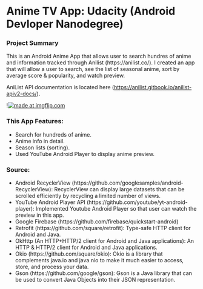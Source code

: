 # Anime TV App: Udacity (Android Devloper Nanodegree)

<body>
  <h3>Project Summary</h3>
  <p>This is an Android Anime App that allows user to search hundres of anime and information tracked through Anilist (https://anilist.co/). I created an app that will allow a user to search, see the list of seasonal anime, sort by average score & popularity, and watch preview. 

AniList API documentation is located here (https://anilist.gitbook.io/anilist-apiv2-docs/).</p>

!<a href="https://imgflip.com/gif/2h029f"><img src="https://i.imgflip.com/2h029f.gif" title="made at imgflip.com"/></a>
  
  <h3>This App Features:</h3>
    <ul>
      <li>Search for hundreds of anime.</li>
      <li>Anime info in detail.</li>
      <li>Season lists (sorting).</li>
      <li>Used YouTube Android Player to display anime preview.</li>
    </ul>
  
  <h3>Source:</h3>
    <ul>
      <li>Android RecyclerView (https://github.com/googlesamples/android-RecyclerView): RecyclerView can display large datasets that can be scrolled efficiently by recycling a limited number of views.</li>
  <li> YouTube Android Player API (https://github.com/youtube/yt-android-player): Implemented Youtube Android Player so that user can watch the preview in this app.</li>
  <li> Google Firebase (https://github.com/firebase/quickstart-android)</li>
  <li> Retrofit (https://github.com/square/retrofit): Type-safe HTTP client for Android and Java.</li>
  <li> OkHttp (An HTTP+HTTP/2 client for Android and Java applications): An HTTP & HTTP/2 client for Android and Java applications.</li>
  <li> Okio (https://github.com/square/okio): Okio is a library that complements java.io and java.nio to make it much easier to access, store, and process your data.</li>
  <li>Gson (https://github.com/google/gson): Gson is a Java library that can be used to convert Java Objects into their JSON representation. </li>
    </ul>
</body>
